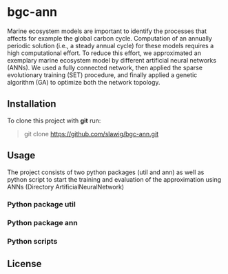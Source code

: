 # bgc-ann

Marine ecosystem models are important to identify the processes that affects for example the global carbon cycle. Computation of an annually periodic solution (i.e., a steady annual cycle) for these models requires a high computational effort. To reduce this effort, we approximated an exemplary marine ecosystem model by different artificial neural networks (ANNs). We used a fully connected network, then applied the sparse evolutionary training (SET) procedure, and finally applied a genetic algorithm (GA) to optimize both the network topology.

## Installation

To clone this project with **git** run:
>git clone https://github.com/slawig/bgc-ann.git

## Usage

The project consists of two python packages (util and ann) as well as python script to start the training and evaluation of the approximation using ANNs (Directory ArtificialNeuralNetwork)

### Python package util


### Python package ann


### Python scripts


## License


